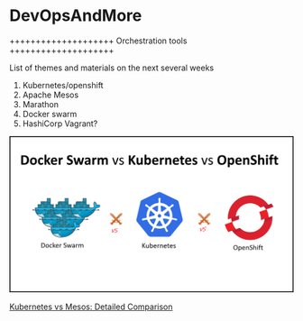 # DevOpsAndMore

++++++++++++++++++++ Orchestration tools ++++++++++++++++++++ 

List of themes and materials on the next several weeks
1. Kubernetes/openshift
2. Apache Mesos
3. Marathon
4. Docker swarm 
5. HashiCorp Vagrant?

![Docker-Swarm-vs-Kubernetes-vs-OpenShift](Docker-Swarm-vs-Kubernetes-vs-OpenShift.png)

[Kubernetes vs Mesos: Detailed Comparison](https://phoenixnap.com/blog/kubernetes-vs-mesos)